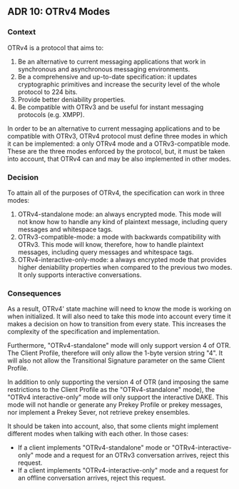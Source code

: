 ## ADR 10: OTRv4 Modes

### Context

OTRv4 is a protocol that aims to:

1. Be an alternative to current messaging applications that work in synchronous
   and asynchronous messaging environments.
2. Be a comprehensive and up-to-date specification: it updates cryptographic
   primitives and increase the security level of the whole protocol to 224 bits.
3. Provide better deniability properties.
4. Be compatible with OTRv3 and be useful for instant messaging protocols
   (e.g. XMPP).

In order to be an alternative to current messaging applications and to be
compatible with OTRv3, OTRv4 protocol must define three modes in which it can be
implemented: a only OTRv4 mode and a OTRv3-compatible mode. These are the three
modes enforced by the protocol, but, it must be taken into account, that OTRv4
can and may be also implemented in other modes.

### Decision

To attain all of the purposes of OTRv4, the specification can work in three
modes:

1. OTRv4-standalone mode: an always encrypted mode. This mode will not know how
   to handle any kind of plaintext message, including query messages and
   whitespace tags.
2. OTRv3-compatible-mode: a mode with backwards compatibility with OTRv3.
   This mode will know, therefore, how to handle plaintext messages, including
   query messages and whitespace tags.
3. OTRv4-interactive-only-mode: a always encrypted mode that provides higher
   deniability properties when compared to the previous two modes. It only
   supports interactive conversations.

### Consequences

As a result, OTRv4' state machine will need to know the mode is working on when
initialized. It will also need to take this mode into account every time it
makes a decision on how to transition from every state. This increases the
complexity of the specification and implementation.

Furthermore, "OTRv4-standalone" mode will only support version 4 of OTR. The
Client Profile, therefore will only allow the 1-byte version string "4". It will
also not allow the Transitional Signature parameter on the same Client Profile.

In addition to only supporting the version 4 of OTR (and imposing the same
restrictions to the Client Profile as the "OTRv4-standalone" mode), the
"OTRv4 interactive-only" mode will only support the interactive DAKE. This mode
will not handle or generate any Prekey Profile or prekey messages, nor implement
a Prekey Sever, not retrieve prekey ensembles.

It should be taken into account, also, that some clients might implement
different modes when talking with each other. In those cases:

* If a client implements "OTRv4-standalone" mode or "OTRv4-interactive-only"
  mode and a request for an OTRv3 conversation arrives, reject this request.
* If a client implements "OTRv4-interactive-only" mode and a request for an
  offline conversation arrives, reject this request.
